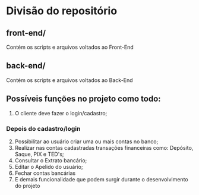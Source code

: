 # Divisão do repositório
## front-end/
Contém os scripts e arquivos voltados ao Front-End

## back-end/
Contém os scripts e arquivos voltados ao Back-End

## Possíveis funções no projeto como todo:
1) O cliente deve fazer o login/cadastro;
### Depois do cadastro/login
2) Possibilitar ao usuário criar uma ou mais contas no banco;
3) Realizar nas contas cadastradas transações financeiras como: Depósito, Saque, PIX e TED's;
4) Consultar o Extrato bancário;
5) Editar o Apelido do usuário;
6) Fechar contas bancárias
7) E demais funcionalidade que podem surgir durante o desenvolvimento do projeto
